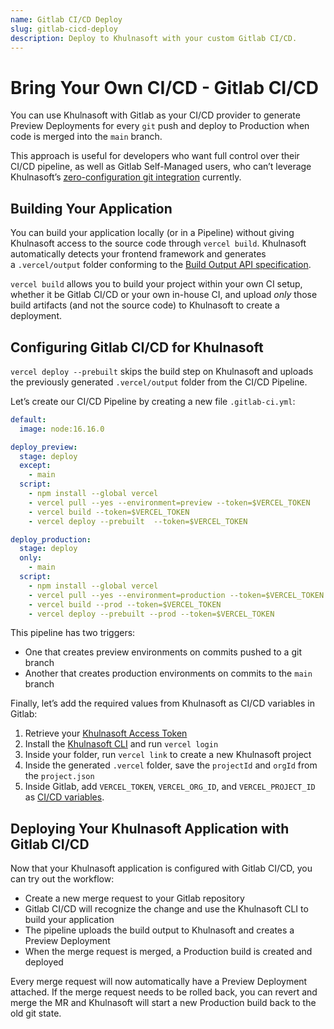 ```yaml
---
name: Gitlab CI/CD Deploy
slug: gitlab-cicd-deploy
description: Deploy to Khulnasoft with your custom Gitlab CI/CD.
---
```


# Bring Your Own CI/CD - Gitlab CI/CD

You can use Khulnasoft with Gitlab as your CI/CD provider to generate Preview Deployments for every `git` push and deploy to Production when code is merged into the `main` branch.

This approach is useful for developers who want full control over their CI/CD pipeline, as well as Gitlab Self-Managed users, who can’t leverage Khulnasoft’s [zero-configuration git integration](https://vercel.com/docs/concepts/git/vercel-for-gitlab) currently.

## Building Your Application

You can build your application locally (or in a Pipeline) without giving Khulnasoft access to the source code through `vercel build`. Khulnasoft automatically detects your frontend framework and generates a `.vercel/output` folder conforming to the [Build Output API specification](https://vercel.com/blog/build-output-api).

`vercel build` allows you to build your project within your own CI setup, whether it be Gitlab CI/CD or your own in-house CI, and upload _only_ those build artifacts (and not the source code) to Khulnasoft to create a deployment.

## Configuring Gitlab CI/CD for Khulnasoft

`vercel deploy --prebuilt` skips the build step on Khulnasoft and uploads the previously generated `.vercel/output` folder from the CI/CD Pipeline.

Let’s create our CI/CD Pipeline by creating a new file `.gitlab-ci.yml`:

```yaml
default:
  image: node:16.16.0

deploy_preview:
  stage: deploy
  except:
    - main
  script:
    - npm install --global vercel
    - vercel pull --yes --environment=preview --token=$VERCEL_TOKEN
    - vercel build --token=$VERCEL_TOKEN
    - vercel deploy --prebuilt  --token=$VERCEL_TOKEN

deploy_production:
  stage: deploy
  only:
    - main
  script:
    - npm install --global vercel
    - vercel pull --yes --environment=production --token=$VERCEL_TOKEN
    - vercel build --prod --token=$VERCEL_TOKEN
    - vercel deploy --prebuilt --prod --token=$VERCEL_TOKEN
```

This pipeline has two triggers:

- One that creates preview environments on commits pushed to a git branch
- Another that creates production environments on commits to the `main` branch

Finally, let’s add the required values from Khulnasoft as CI/CD variables in Gitlab:

1. Retrieve your [Khulnasoft Access Token](https://vercel.com/support/articles/how-do-i-use-a-vercel-api-access-token)
2. Install the [Khulnasoft CLI](https://vercel.com/cli) and run `vercel login`
3. Inside your folder, run `vercel link` to create a new Khulnasoft project
4. Inside the generated `.vercel` folder, save the `projectId` and `orgId` from the `project.json`
5. Inside Gitlab, add `VERCEL_TOKEN`, `VERCEL_ORG_ID`, and `VERCEL_PROJECT_ID` as [CI/CD variables](https://docs.gitlab.com/ee/ci/variables/).

## Deploying Your Khulnasoft Application with Gitlab CI/CD

Now that your Khulnasoft application is configured with Gitlab CI/CD, you can try out the workflow:

- Create a new merge request to your Gitlab repository
- Gitlab CI/CD will recognize the change and use the Khulnasoft CLI to build your application
- The pipeline uploads the build output to Khulnasoft and creates a Preview Deployment
- When the merge request is merged, a Production build is created and deployed

Every merge request will now automatically have a Preview Deployment attached. If the merge request needs to be rolled back, you can revert and merge the MR and Khulnasoft will start a new Production build back to the old git state.
